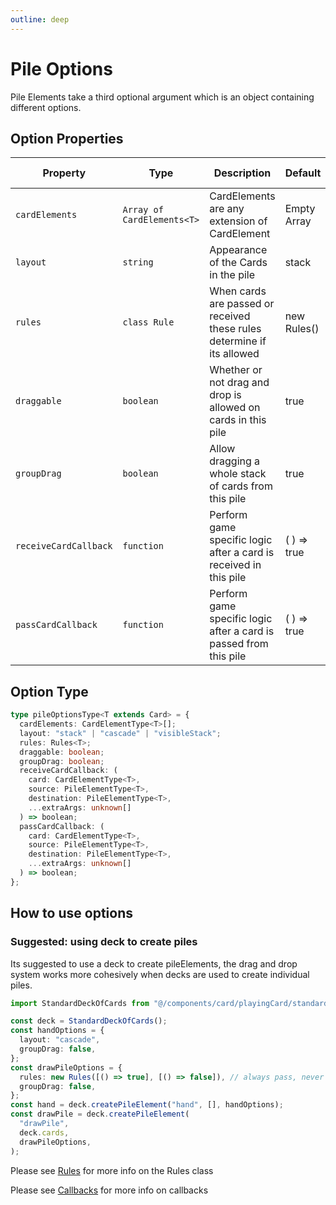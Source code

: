 ```yaml
---
outline: deep
---
```


# Pile Options

Pile Elements take a third optional argument which is an object containing different options.

## Option Properties

| Property              | Type                       | Description                                                            | Default     | Alternative Options      |
| --------------------- | -------------------------- | ---------------------------------------------------------------------- | ----------- | ------------------------ |
| `cardElements`        | `Array of CardElements<T>` | CardElements are any extension of CardElement                          | Empty Array | Provide Array            |
| `layout`              | `string`                   | Appearance of the Cards in the pile                                    | stack       | 'cascade' 'visibleStack' |
| `rules`               | `class Rule `              | When cards are passed or received these rules determine if its allowed | new Rules() | Provide Rules            |
| `draggable`           | `boolean`                  | Whether or not drag and drop is allowed on cards in this pile          | true        | false                    |
| `groupDrag`           | `boolean`                  | Allow dragging a whole stack of cards from this pile                   | true        | false                    |
| `receiveCardCallback` | `function`                 | Perform game specific logic after a card is received in this pile      | ( ) => true | Provide a function       |
| `passCardCallback`    | `function`                 | Perform game specific logic after a card is passed from this pile      | ( ) => true | Provide a function       |

## Option Type

```typescript
type pileOptionsType<T extends Card> = {
  cardElements: CardElementType<T>[];
  layout: "stack" | "cascade" | "visibleStack";
  rules: Rules<T>;
  draggable: boolean;
  groupDrag: boolean;
  receiveCardCallback: (
    card: CardElementType<T>,
    source: PileElementType<T>,
    destination: PileElementType<T>,
    ...extraArgs: unknown[]
  ) => boolean;
  passCardCallback: (
    card: CardElementType<T>,
    source: PileElementType<T>,
    destination: PileElementType<T>,
    ...extraArgs: unknown[]
  ) => boolean;
};
```

## How to use options

### Suggested: using deck to create piles

Its suggested to use a deck to create pileElements, the drag and drop system works more cohesively when decks are used to create individual piles.

```typescript
import StandardDeckOfCards from "@/components/card/playingCard/standardDeckOfCards";

const deck = StandardDeckOfCards();
const handOptions = {
  layout: "cascade",
  groupDrag: false,
};
const drawPileOptions = {
  rules: new Rules([() => true], [() => false]), // always pass, never receive
  groupDrag: false,
};
const hand = deck.createPileElement("hand", [], handOptions);
const drawPile = deck.createPileElement(
  "drawPile",
  deck.cards,
  drawPileOptions,
);
```

Please see [Rules](/rules) for more info on the Rules class

Please see [Callbacks](/callbacks) for more info on callbacks
